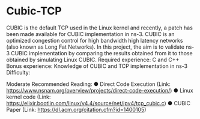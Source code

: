 # Cubic-TCP
CUBIC is the default TCP used in the Linux kernel and recently, a patch has been made available for CUBIC implementation in ns-3. CUBIC is an optimized congestion control for high bandwidth high latency networks (also known as Long Fat Networks). In this project, the aim is to validate ns-3 CUBIC implementation by comparing the results obtained from it to those obtained by simulating Linux CUBIC. Required experience: C and C++ Bonus experience: Knowledge of CUBIC and TCP implementation in ns-3 Difficulty: 

Moderate Recommended Reading: 
● Direct Code Execution (Link: https://www.nsnam.org/overview/projects/direct-code-execution/) 
● Linux kernel code (Link: https://elixir.bootlin.com/linux/v4.4/source/net/ipv4/tcp_cubic.c) 
● CUBIC Paper (Link: https://dl.acm.org/citation.cfm?id=1400105)
